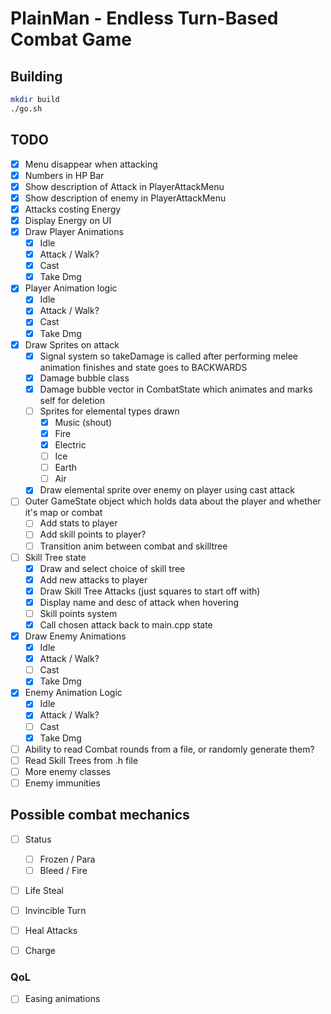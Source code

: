 # PlainMan - Endless Turn-Based Combat Game

## Building

```bash
mkdir build
./go.sh
```

## TODO
- [x] Menu disappear when attacking
- [x] Numbers in HP Bar
- [x] Show description of Attack in PlayerAttackMenu
- [x] Show description of enemy in PlayerAttackMenu
- [x] Attacks costing Energy
- [x] Display Energy on UI
- [x] Draw Player Animations
    - [x] Idle
    - [x] Attack / Walk?
    - [x] Cast
    - [x] Take Dmg
- [x] Player Animation logic
    - [x] Idle
    - [x] Attack / Walk?
    - [x] Cast
    - [x] Take Dmg
- [x] Draw Sprites on attack
    - [x] Signal system so takeDamage is called after performing melee animation finishes and state goes to BACKWARDS
    - [x] Damage bubble class
    - [x] Damage bubble vector in CombatState which animates and marks self for deletion
    - [ ] Sprites for elemental types drawn
        - [x] Music (shout)
        - [x] Fire
        - [x] Electric
        - [ ] Ice
        - [ ] Earth
        - [ ] Air
    - [x] Draw elemental sprite over enemy on player using cast attack
- [ ] Outer GameState object which holds data about the player and whether it's map or combat
    - [ ] Add stats to player
    - [ ] Add skill points to player?
    - [ ] Transition anim between combat and skilltree
- [ ] Skill Tree state
    - [x] Draw and select choice of skill tree
    - [x] Add new attacks to player
    - [x] Draw Skill Tree Attacks (just squares to start off with)
    - [x] Display name and desc of attack when hovering
    - [ ] Skill points system
    - [x] Call chosen attack back to main.cpp state
- [x] Draw Enemy Animations
    - [x] Idle
    - [x] Attack / Walk?
    - [ ] Cast
    - [x] Take Dmg
- [x] Enemy Animation Logic
    - [x] Idle
    - [x] Attack / Walk?
    - [ ] Cast
    - [x] Take Dmg

- [ ] Ability to read Combat rounds from a file, or randomly generate them?
- [ ] Read Skill Trees from .h file
- [ ] More enemy classes
- [ ] Enemy immunities

## Possible combat mechanics
- [ ] Status
    - [ ] Frozen / Para
    - [ ] Bleed / Fire
- [ ] Life Steal
- [ ] Invincible Turn
- [ ] Heal Attacks
- [ ] Charge


### QoL
- [ ] Easing animations

